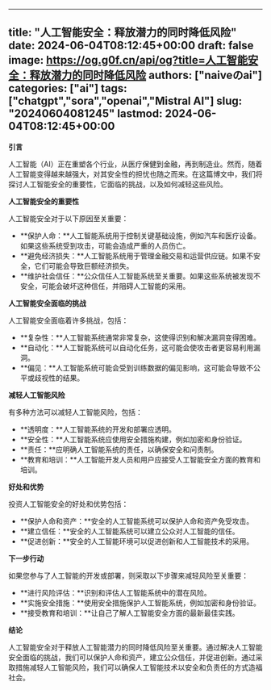 
---
title: "人工智能安全：释放潜力的同时降低风险"
date: 2024-06-04T08:12:45+00:00
draft: false
image: https://og.g0f.cn/api/og?title=人工智能安全：释放潜力的同时降低风险
authors: ["naiveのai"]
categories: ["ai"]
tags: ["chatgpt","sora","openai","Mistral AI"]
slug: "20240604081245"
lastmod: 2024-06-04T08:12:45+00:00
---
**引言**

人工智能（AI）正在重塑各个行业，从医疗保健到金融，再到制造业。然而，随着人工智能变得越来越强大，对其安全性的担忧也随之而来。在这篇博文中，我们将探讨人工智能安全的重要性，它面临的挑战，以及如何减轻这些风险。

**人工智能安全的重要性**

人工智能安全对于以下原因至关重要：

- **保护人命：**人工智能系统用于控制关键基础设施，例如汽车和医疗设备。如果这些系统受到攻击，可能会造成严重的人员伤亡。
- **避免经济损失：**人工智能系统用于管理金融交易和运营供应链。如果不安全，它们可能会导致巨额经济损失。
- **维护社会信任：**公众信任人工智能系统至关重要。如果这些系统被发现不安全，可能会破坏这种信任，并阻碍人工智能的采用。

**人工智能安全面临的挑战**

人工智能安全面临着许多挑战，包括：

- **复杂性：**人工智能系统通常非常复杂，这使得识别和解决漏洞变得困难。
- **自动化：**人工智能系统可以自动化任务，这可能会使攻击者更容易利用漏洞。
- **偏见：**人工智能系统可能会受到训练数据的偏见影响，这可能会导致不公平或歧视性的结果。

**减轻人工智能风险**

有多种方法可以减轻人工智能风险，包括：

- **透明度：**人工智能系统的开发和部署应透明。
- **安全性：**人工智能系统应使用安全措施构建，例如加密和身份验证。
- **责任：**应明确人工智能系统的责任，以确保安全和问责制。
- **教育和培训：**人工智能开发人员和用户应接受人工智能安全方面的教育和培训。

**好处和优势**

投资人工智能安全的好处和优势包括：

- **保护人命和资产：**安全的人工智能系统可以保护人命和资产免受攻击。
- **建立信任：**安全的人工智能系统可以建立公众对人工智能的信任。
- **促进创新：**安全的人工智能环境可以促进创新和人工智能技术的采用。

**下一步行动**

如果您参与了人工智能的开发或部署，则采取以下步骤来减轻风险至关重要：

- **进行风险评估：**识别和评估人工智能系统中的潜在风险。
- **实施安全措施：**使用安全措施保护人工智能系统，例如加密和身份验证。
- **接受教育和培训：**让自己了解人工智能安全方面的最新最佳实践。

**结论**

人工智能安全对于释放人工智能潜力的同时降低风险至关重要。通过解决人工智能安全面临的挑战，我们可以保护人命和资产，建立公众信任，并促进创新。通过采取措施减轻人工智能风险，我们可以确保人工智能技术以安全和负责任的方式造福社会。